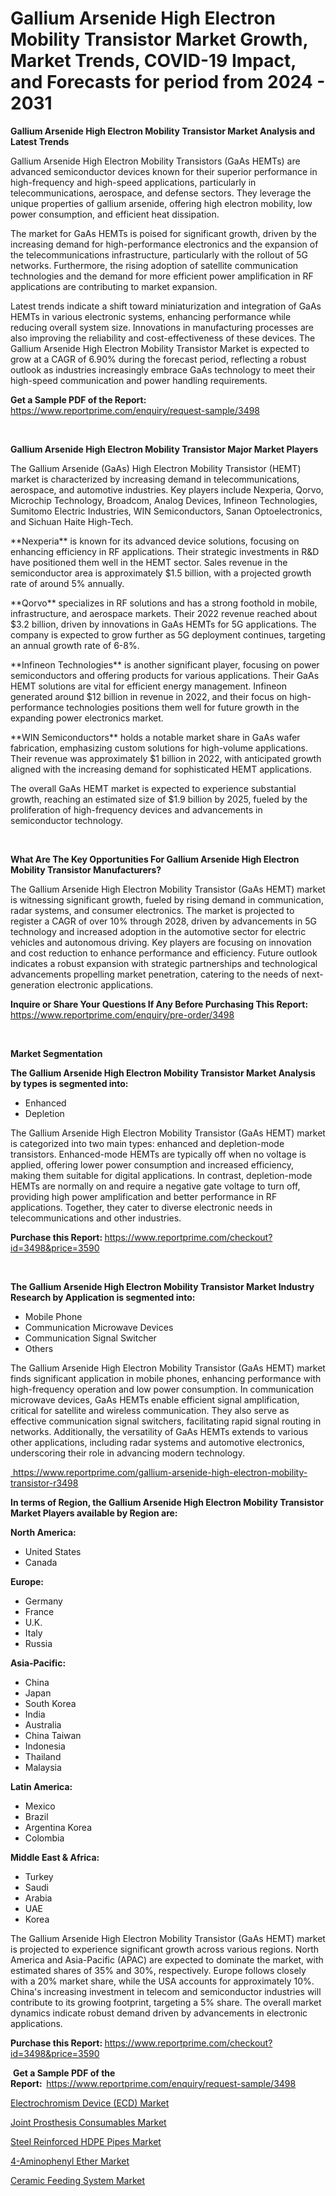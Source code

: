 <p><h1>Gallium Arsenide High Electron Mobility Transistor Market Growth, Market Trends, COVID-19 Impact, and Forecasts for period from 2024 - 2031</h1></p><p><strong>Gallium Arsenide High Electron Mobility Transistor Market Analysis and Latest Trends</strong></p>
<p><p>Gallium Arsenide High Electron Mobility Transistors (GaAs HEMTs) are advanced semiconductor devices known for their superior performance in high-frequency and high-speed applications, particularly in telecommunications, aerospace, and defense sectors. They leverage the unique properties of gallium arsenide, offering high electron mobility, low power consumption, and efficient heat dissipation.</p><p>The market for GaAs HEMTs is poised for significant growth, driven by the increasing demand for high-performance electronics and the expansion of the telecommunications infrastructure, particularly with the rollout of 5G networks. Furthermore, the rising adoption of satellite communication technologies and the demand for more efficient power amplification in RF applications are contributing to market expansion. </p><p>Latest trends indicate a shift toward miniaturization and integration of GaAs HEMTs in various electronic systems, enhancing performance while reducing overall system size. Innovations in manufacturing processes are also improving the reliability and cost-effectiveness of these devices. The Gallium Arsenide High Electron Mobility Transistor Market is expected to grow at a CAGR of 6.90% during the forecast period, reflecting a robust outlook as industries increasingly embrace GaAs technology to meet their high-speed communication and power handling requirements.</p></p>
<p><strong>Get a Sample PDF of the Report:&nbsp;</strong> <a href="https://www.reportprime.com/enquiry/request-sample/3498?utm_campaign=1411&utm_medium=2&utm_source=Github&utm_content=ia&utm_term=10102024&utm_id=gallium-arsenide-high-electron-mobility-transistor">https://www.reportprime.com/enquiry/request-sample/3498</a></p>
<p>&nbsp;</p>
<p><strong>Gallium Arsenide High Electron Mobility Transistor Major Market Players</strong></p>
<p><p>The Gallium Arsenide (GaAs) High Electron Mobility Transistor (HEMT) market is characterized by increasing demand in telecommunications, aerospace, and automotive industries. Key players include Nexperia, Qorvo, Microchip Technology, Broadcom, Analog Devices, Infineon Technologies, Sumitomo Electric Industries, WIN Semiconductors, Sanan Optoelectronics, and Sichuan Haite High-Tech.</p><p>**Nexperia** is known for its advanced device solutions, focusing on enhancing efficiency in RF applications. Their strategic investments in R&D have positioned them well in the HEMT sector. Sales revenue in the semiconductor area is approximately $1.5 billion, with a projected growth rate of around 5% annually.</p><p>**Qorvo** specializes in RF solutions and has a strong foothold in mobile, infrastructure, and aerospace markets. Their 2022 revenue reached about $3.2 billion, driven by innovations in GaAs HEMTs for 5G applications. The company is expected to grow further as 5G deployment continues, targeting an annual growth rate of 6-8%.</p><p>**Infineon Technologies** is another significant player, focusing on power semiconductors and offering products for various applications. Their GaAs HEMT solutions are vital for efficient energy management. Infineon generated around $12 billion in revenue in 2022, and their focus on high-performance technologies positions them well for future growth in the expanding power electronics market.</p><p>**WIN Semiconductors** holds a notable market share in GaAs wafer fabrication, emphasizing custom solutions for high-volume applications. Their revenue was approximately $1 billion in 2022, with anticipated growth aligned with the increasing demand for sophisticated HEMT applications.</p><p>The overall GaAs HEMT market is expected to experience substantial growth, reaching an estimated size of $1.9 billion by 2025, fueled by the proliferation of high-frequency devices and advancements in semiconductor technology.</p></p>
<p>&nbsp;</p>
<p><strong>What Are The Key Opportunities For Gallium Arsenide High Electron Mobility Transistor Manufacturers?</strong></p>
<p><p>The Gallium Arsenide High Electron Mobility Transistor (GaAs HEMT) market is witnessing significant growth, fueled by rising demand in communication, radar systems, and consumer electronics. The market is projected to register a CAGR of over 10% through 2028, driven by advancements in 5G technology and increased adoption in the automotive sector for electric vehicles and autonomous driving. Key players are focusing on innovation and cost reduction to enhance performance and efficiency. Future outlook indicates a robust expansion with strategic partnerships and technological advancements propelling market penetration, catering to the needs of next-generation electronic applications.</p></p>
<p><strong>Inquire or Share Your Questions If Any Before Purchasing This Report:</strong> <a href="https://www.reportprime.com/enquiry/pre-order/3498?utm_campaign=1411&utm_medium=2&utm_source=Github&utm_content=ia&utm_term=10102024&utm_id=gallium-arsenide-high-electron-mobility-transistor">https://www.reportprime.com/enquiry/pre-order/3498</a></p>
<p>&nbsp;</p>
<p><strong>Market Segmentation</strong></p>
<p><strong>The Gallium Arsenide High Electron Mobility Transistor Market Analysis by types is segmented into:</strong></p>
<p><ul><li>Enhanced</li><li>Depletion</li></ul></p>
<p><p>The Gallium Arsenide High Electron Mobility Transistor (GaAs HEMT) market is categorized into two main types: enhanced and depletion-mode transistors. Enhanced-mode HEMTs are typically off when no voltage is applied, offering lower power consumption and increased efficiency, making them suitable for digital applications. In contrast, depletion-mode HEMTs are normally on and require a negative gate voltage to turn off, providing high power amplification and better performance in RF applications. Together, they cater to diverse electronic needs in telecommunications and other industries.</p></p>
<p><strong>Purchase this Report:&nbsp;</strong><a href="https://www.reportprime.com/checkout?id=3498&price=3590&utm_campaign=1411&utm_medium=2&utm_source=Github&utm_content=ia&utm_term=10102024&utm_id=gallium-arsenide-high-electron-mobility-transistor">https://www.reportprime.com/checkout?id=3498&price=3590</a></p>
<p>&nbsp;</p>
<p><strong>The Gallium Arsenide High Electron Mobility Transistor Market Industry Research by Application is segmented into:</strong></p>
<p><ul><li>Mobile Phone</li><li>Communication Microwave Devices</li><li>Communication Signal Switcher</li><li>Others</li></ul></p>
<p><p>The Gallium Arsenide High Electron Mobility Transistor (GaAs HEMT) market finds significant application in mobile phones, enhancing performance with high-frequency operation and low power consumption. In communication microwave devices, GaAs HEMTs enable efficient signal amplification, critical for satellite and wireless communication. They also serve as effective communication signal switchers, facilitating rapid signal routing in networks. Additionally, the versatility of GaAs HEMTs extends to various other applications, including radar systems and automotive electronics, underscoring their role in advancing modern technology.</p></p>
<p><a href="https://www.reportprime.com/gallium-arsenide-high-electron-mobility-transistor-r3498?utm_campaign=1411&utm_medium=2&utm_source=Github&utm_content=ia&utm_term=10102024&utm_id=gallium-arsenide-high-electron-mobility-transistor">&nbsp;https://www.reportprime.com/gallium-arsenide-high-electron-mobility-transistor-r3498</a></p>
<p><strong>In terms of Region, the Gallium Arsenide High Electron Mobility Transistor Market Players available by Region are:</strong></p>
<p>
    <p> <strong> North America: </strong>
        <ul>
            <li>United States</li>
            <li>Canada</li>
        </ul>
        </p> 
    <p> <strong> Europe: </strong>
        <ul>
            <li>Germany</li>
            <li>France</li>
            <li>U.K.</li>
            <li>Italy</li>
            <li>Russia</li>
        </ul>
        </p> 
    <p> <strong> Asia-Pacific: </strong>
        <ul>
            <li>China</li>
            <li>Japan</li>
            <li>South Korea</li>
            <li>India</li>
            <li>Australia</li>
            <li>China Taiwan</li>
            <li>Indonesia</li>
            <li>Thailand</li>
            <li>Malaysia</li>
        </ul>
        </p> 
    <p> <strong> Latin America: </strong>
        <ul>
            <li>Mexico</li>
            <li>Brazil</li>
            <li>Argentina Korea</li>
            <li>Colombia</li>
        </ul>
        </p> 
    <p> <strong> Middle East & Africa: </strong>
        <ul>
            <li>Turkey</li>
            <li>Saudi</li>
            <li>Arabia</li>
            <li>UAE</li>
            <li>Korea</li>
        </ul>
    </p>
    </p>
<p><p>The Gallium Arsenide High Electron Mobility Transistor (GaAs HEMT) market is projected to experience significant growth across various regions. North America and Asia-Pacific (APAC) are expected to dominate the market, with estimated shares of 35% and 30%, respectively. Europe follows closely with a 20% market share, while the USA accounts for approximately 10%. China's increasing investment in telecom and semiconductor industries will contribute to its growing footprint, targeting a 5% share. The overall market dynamics indicate robust demand driven by advancements in electronic applications.</p></p>
<p><strong>Purchase this Report: </strong><a href="https://www.reportprime.com/checkout?id=3498&price=3590&utm_campaign=1411&utm_medium=2&utm_source=Github&utm_content=ia&utm_term=10102024&utm_id=gallium-arsenide-high-electron-mobility-transistor">https://www.reportprime.com/checkout?id=3498&price=3590</a></p>
<p>&nbsp;<strong>Get a Sample PDF of the Report:&nbsp;&nbsp;</strong><a href="https://www.reportprime.com/enquiry/request-sample/3498?utm_campaign=1411&utm_medium=2&utm_source=Github&utm_content=ia&utm_term=10102024&utm_id=gallium-arsenide-high-electron-mobility-transistor">https://www.reportprime.com/enquiry/request-sample/3498</a></p>
<p><strong></strong></p>
<p><p><a href="https://www.linkedin.com/pulse/electrochromism-device-ecd-market-global-regional-analysis-focus-kde8c?utm_campaign=1411&utm_medium=2&utm_source=Github&utm_content=ia&utm_term=10102024&utm_id=gallium-arsenide-high-electron-mobility-transistor">Electrochromism Device (ECD) Market</a></p><p><a href="https://www.linkedin.com/pulse/global-joint-prosthesis-consumables-market-opportunities-challenges2024-pnklc?utm_campaign=1411&utm_medium=2&utm_source=Github&utm_content=ia&utm_term=10102024&utm_id=gallium-arsenide-high-electron-mobility-transistor">Joint Prosthesis Consumables Market</a></p><p><a href="https://www.linkedin.com/pulse/market-dynamics-future-trends-global-steel-reinforced-lglic?utm_campaign=1411&utm_medium=2&utm_source=Github&utm_content=ia&utm_term=10102024&utm_id=gallium-arsenide-high-electron-mobility-transistor">Steel Reinforced HDPE Pipes Market</a></p><p><a href="https://www.linkedin.com/pulse/future-ready-strategic-insights-global-4-aminophenyl-dv4vc?utm_campaign=1411&utm_medium=2&utm_source=Github&utm_content=ia&utm_term=10102024&utm_id=gallium-arsenide-high-electron-mobility-transistor">4-Aminophenyl Ether Market</a></p><p><a href="https://www.linkedin.com/pulse/what-influencing-future-ceramic-feeding-system-market-insights-hy9xc?utm_campaign=1411&utm_medium=2&utm_source=Github&utm_content=ia&utm_term=10102024&utm_id=gallium-arsenide-high-electron-mobility-transistor">Ceramic Feeding System Market</a></p></p>
